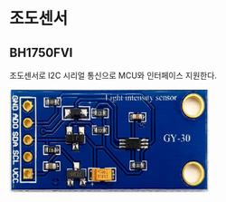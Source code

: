 

# 조도센서

## BH1750FVI

조도센서로 I2C 시리얼 통신으로 MCU와 인터페이스 지원한다.

<img src="BH1750FVI/BH1750FVI_m1.png" width="70%" height="70%"  alt="BH1750FVI_m1" />



